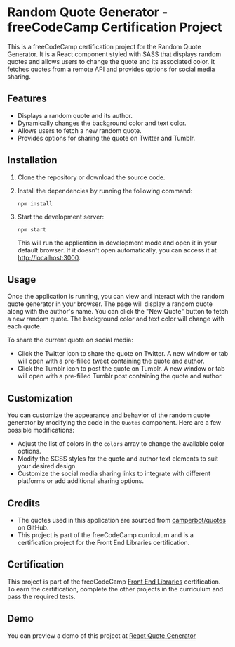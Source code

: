 # Random Quote Generator - freeCodeCamp Certification Project

This is a freeCodeCamp certification project for the Random Quote Generator. It is a React component styled with SASS that displays random quotes and allows users to change the quote and its associated color. It fetches quotes from a remote API and provides options for social media sharing.

## Features

- Displays a random quote and its author.
- Dynamically changes the background color and text color.
- Allows users to fetch a new random quote.
- Provides options for sharing the quote on Twitter and Tumblr.

## Installation

1. Clone the repository or download the source code.

2. Install the dependencies by running the following command:

   ```shell
   npm install
   ```

3. Start the development server:

   ```shell
   npm start
   ```

   This will run the application in development mode and open it in your default browser. If it doesn't open automatically, you can access it at [http://localhost:3000](http://localhost:3000).

## Usage

Once the application is running, you can view and interact with the random quote generator in your browser. The page will display a random quote along with the author's name. You can click the "New Quote" button to fetch a new random quote. The background color and text color will change with each quote.

To share the current quote on social media:

- Click the Twitter icon to share the quote on Twitter. A new window or tab will open with a pre-filled tweet containing the quote and author.
- Click the Tumblr icon to post the quote on Tumblr. A new window or tab will open with a pre-filled Tumblr post containing the quote and author.

## Customization

You can customize the appearance and behavior of the random quote generator by modifying the code in the `Quotes` component. Here are a few possible modifications:

- Adjust the list of colors in the `colors` array to change the available color options.
- Modify the SCSS styles for the quote and author text elements to suit your desired design.
- Customize the social media sharing links to integrate with different platforms or add additional sharing options.

## Credits

- The quotes used in this application are sourced from [camperbot/quotes](https://gist.github.com/camperbot/5a022b72e96c4c9585c32bf6a75f62d9) on GitHub.
- This project is part of the freeCodeCamp curriculum and is a certification project for the Front End Libraries certification.

## Certification

This project is part of the freeCodeCamp [Front End Libraries](https://www.freecodecamp.org/learn/front-end-libraries) certification. To earn the certification, complete the other projects in the curriculum and pass the required tests.

## Demo

You can preview a demo of this project at [React Quote Generator](https://major101x.github.io/quote-generator-react/)
